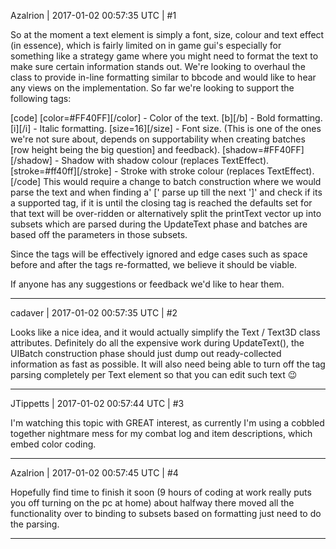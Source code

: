 Azalrion | 2017-01-02 00:57:35 UTC | #1

So at the moment a text element is simply a font, size, colour and text effect (in essence), which is fairly limited on in game gui's especially for something like a strategy game where you might need to format the text to make sure certain information stands out. We're looking to overhaul the class to provide in-line formatting similar to bbcode and would like to hear any views on the implementation. So far we're looking to support the following tags:

[code]
[color=#FF40FF][/color] - Color of the text.
[b][/b] - Bold formatting.
[i][/i] - Italic formatting.
[size=16][/size] - Font size. (This is one of the ones we're not sure about, depends on supportability when creating batches [row height being the big question] and feedback).
[shadow=#FF40FF][/shadow] - Shadow with shadow colour (replaces TextEffect).
[stroke=#ff40ff][/stroke] - Stroke with stroke colour (replaces TextEffect).
[/code]
This would require a change to batch construction where we would parse the text and when finding a' [' parse up till the next ']' and check if its a supported tag, if it is until the closing tag is reached the defaults set for that text will be over-ridden or alternatively split the printText vector up into subsets which are parsed during the UpdateText phase and batches are based off the parameters in those subsets. 

Since the tags will be effectively ignored and edge cases such as space before and after the tags re-formatted, we believe it should be viable.

If anyone has any suggestions or feedback we'd like to hear them.

-------------------------

cadaver | 2017-01-02 00:57:35 UTC | #2

Looks like a nice idea, and it would actually simplify the Text / Text3D class attributes. Definitely do all the expensive work during UpdateText(), the UIBatch construction phase should just dump out ready-collected information as fast as possible. It will also need being able to turn off the tag parsing completely per Text element so that you can edit such text :wink:

-------------------------

JTippetts | 2017-01-02 00:57:44 UTC | #3

I'm watching this topic with GREAT interest, as currently I'm using a cobbled together nightmare mess for my combat log and item descriptions, which embed color coding.

-------------------------

Azalrion | 2017-01-02 00:57:45 UTC | #4

Hopefully find time to finish it soon (9 hours of coding at work really puts you off turning on the pc at home) about halfway there moved all the functionality over to binding to subsets based on formatting just need to do the parsing.

-------------------------

